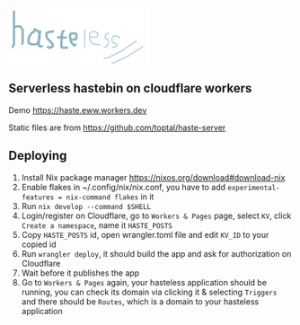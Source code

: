 ![logo](./logo.png)


## Serverless hastebin on cloudflare workers
Demo https://haste.eww.workers.dev

Static files are from https://github.com/toptal/haste-server

## Deploying
1. Install Nix package manager https://nixos.org/download#download-nix
2. Enable flakes in ~/.config/nix/nix.conf, you have to add `experimental-features = nix-command flakes` in it
3. Run `nix develop --command $SHELL`
4. Login/register on Cloudflare, go to `Workers & Pages` page, select `KV`, click `Create a namespace`, name it `HASTE_POSTS`
5. Copy `HASTE_POSTS` id, open wrangler.toml file and edit `KV_ID` to your copied id
6. Run `wrangler deploy`, it should build the app and ask for authorization on Cloudflare
7. Wait before it publishes the app
8. Go to `Workers & Pages` again, your hasteless application should be running, you can check its domain via clicking it & selecting `Triggers` and there should be `Routes`, which is a domain to your hasteless application 
